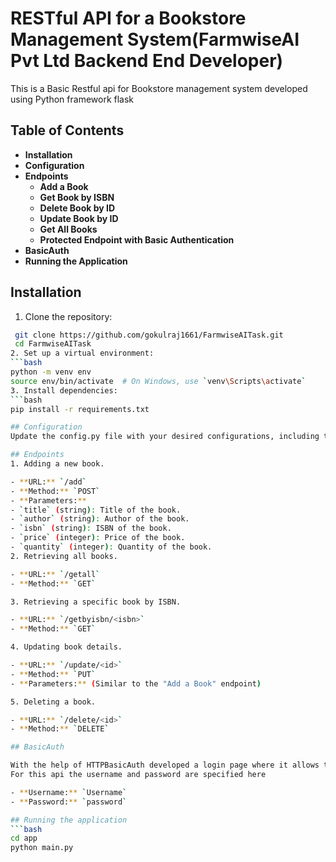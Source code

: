 # RESTful API for a Bookstore Management System(FarmwiseAI Pvt Ltd Backend End Developer)
This is a Basic Restful api for Bookstore management system developed using Python framework flask

## Table of Contents

- **Installation**
- **Configuration**
- **Endpoints**
  - **Add a Book**
  - **Get Book by ISBN**
  - **Delete Book by ID**
  - **Update Book by ID**
  - **Get All Books**
  - **Protected Endpoint with Basic Authentication**
- **BasicAuth**
- **Running the Application**

## Installation

1. Clone the repository:
  ```bash
   git clone https://github.com/gokulraj1661/FarmwiseAITask.git
   cd FarmwiseAITask
2. Set up a virtual environment:
  ```bash
  python -m venv env
  source env/bin/activate  # On Windows, use `venv\Scripts\activate`
3. Install dependencies:
  ```bash
  pip install -r requirements.txt

## Configuration
Update the config.py file with your desired configurations, including the database URI and secret keys.

## Endpoints
1. Adding a new book.

- **URL:** `/add`
- **Method:** `POST`
- **Parameters:**
  - `title` (string): Title of the book.
  - `author` (string): Author of the book.
  - `isbn` (string): ISBN of the book.
  - `price` (integer): Price of the book.
  - `quantity` (integer): Quantity of the book.
2. Retrieving all books.

- **URL:** `/getall`
- **Method:** `GET`

3. Retrieving a specific book by ISBN.

- **URL:** `/getbyisbn/<isbn>`
- **Method:** `GET`

4. Updating book details.

- **URL:** `/update/<id>`
- **Method:** `PUT`
- **Parameters:** (Similar to the "Add a Book" endpoint)

5. Deleting a book.

- **URL:** `/delete/<id>`
- **Method:** `DELETE`

## BasicAuth

With the help of HTTPBasicAuth developed a login page where it allows the endpoints access when they pass through login page.
For this api the username and password are specified here 

- **Username:** `Username`
- **Password:** `password`

## Running the application
```bash
cd app
python main.py
